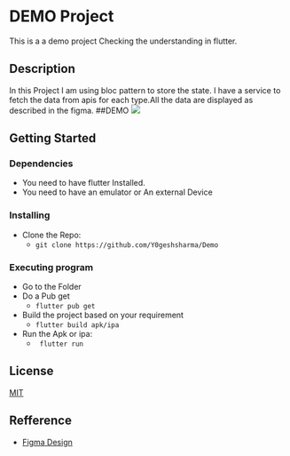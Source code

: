 # DEMO Project 

This  is a a demo project Checking the understanding in flutter.
## Description
In this Project I am using bloc pattern to store the state. I have a service to fetch the data from apis for each type.All the data are displayed as described in the figma.
##DEMO
![](appFlow.gif)

## Getting Started
  
### Dependencies 
* You need to have flutter Installed.
* You need to have an emulator or An external Device
### Installing
* Clone the Repo: 
  *  ```git clone https://github.com/Y0geshsharma/Demo```

### Executing program

*  Go to the Folder
* Do a Pub get 
  *  ```flutter pub get```
* Build the project based on your requirement 
  *  ``` flutter build apk/ipa ```
* Run the Apk or ipa: 
  * ``` flutter run```

## License
[MIT](https://choosealicense.com/licenses/mit/)

## Refference
* [Figma Design](https://www.figma.com/file/GNUmBwk2x8Eq28KyvA4Y0v/Mobile-Dev-Test?node-id=20%3A146)
